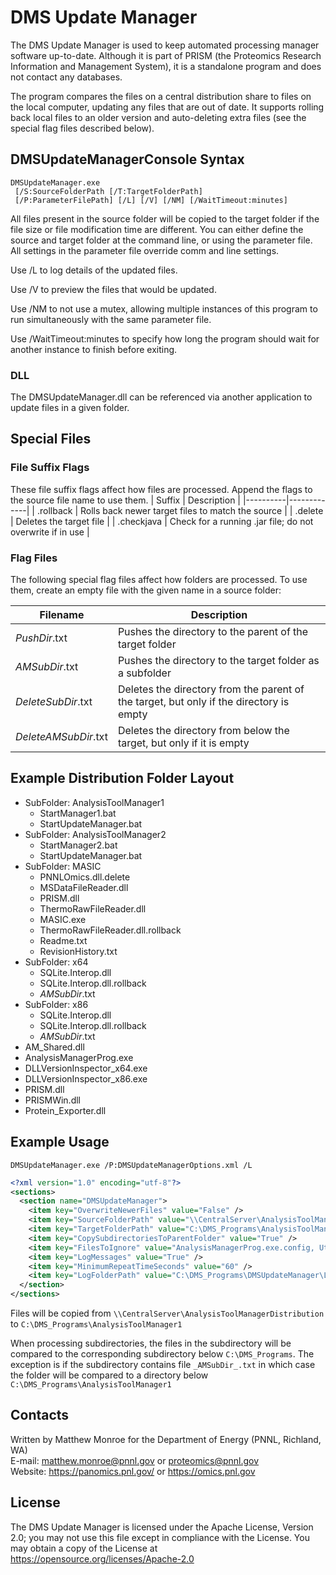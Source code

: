 # DMS Update Manager

The DMS Update Manager is used to keep automated processing manager software up-to-date.
Although it is part of PRISM (the Proteomics Research Information and Management System),
it is a standalone program and does not contact any databases.

The program compares the files on a central distribution share to files on the local computer,
updating any files that are out of date.  It supports rolling back local files to an older version
and auto-deleting extra files (see the special flag files described below).

## DMSUpdateManagerConsole Syntax

```
DMSUpdateManager.exe
 [/S:SourceFolderPath [/T:TargetFolderPath]
 [/P:ParameterFilePath] [/L] [/V] [/NM] [/WaitTimeout:minutes]
```

All files present in the source folder will be copied to the target folder if the file size or file modification time are different.
You can either define the source and target folder at the command line, or using the parameter file.  All settings in the parameter file override comm
and line settings.

Use /L to log details of the updated files.

Use /V to preview the files that would be updated.

Use /NM to not use a mutex, allowing multiple instances of this program to run simultaneously with the same parameter file.

Use /WaitTimeout:minutes to specify how long the program should wait for another instance to finish before exiting.

### DLL

The DMSUpdateManager.dll can be referenced via another application to update files in a given folder.

## Special Files

### File Suffix Flags

These file suffix flags affect how files are processed. Append the flags to the source file name to use them.
| Suffix   | Description |
|----------|-------------|
| .rollback  | Rolls back newer target files to match the source |
| .delete    | Deletes the target file |
| .checkjava | Check for a running .jar file; do not overwrite if in use |

### Flag Files 

The following special flag files affect how folders are processed. To use them, create an empty file with the given name in a source folder:

| Filename | Description |
|----------|-------------|
| _PushDir_.txt | Pushes the directory to the parent of the target folder |
| _AMSubDir_.txt | Pushes the directory to the target folder as a subfolder |
| _DeleteSubDir_.txt | Deletes the directory from the parent of the target, but only if the directory is empty |
| _DeleteAMSubDir_.txt | Deletes the directory from below the target, but only if it is empty |


## Example Distribution Folder Layout

* SubFolder: AnalysisToolManager1
  * StartManager1.bat
  * StartUpdateManager.bat
* SubFolder: AnalysisToolManager2
  * StartManager2.bat
  * StartUpdateManager.bat
* SubFolder: MASIC
  * PNNLOmics.dll.delete
  * MSDataFileReader.dll
  * PRISM.dll
  * ThermoRawFileReader.dll
  * MASIC.exe
  * ThermoRawFileReader.dll.rollback
  * Readme.txt
  * RevisionHistory.txt
* SubFolder: x64
  * SQLite.Interop.dll
  * SQLite.Interop.dll.rollback
  * _AMSubDir_.txt
* SubFolder: x86
  * SQLite.Interop.dll
  * SQLite.Interop.dll.rollback
  * _AMSubDir_.txt
* AM_Shared.dll
* AnalysisManagerProg.exe
* DLLVersionInspector_x64.exe
* DLLVersionInspector_x86.exe
* PRISM.dll
* PRISMWin.dll
* Protein_Exporter.dll

## Example Usage

```
DMSUpdateManager.exe /P:DMSUpdateManagerOptions.xml /L
```

```xml
<?xml version="1.0" encoding="utf-8"?>
<sections>
  <section name="DMSUpdateManager">
    <item key="OverwriteNewerFiles" value="False" />
    <item key="SourceFolderPath" value="\\CentralServer\AnalysisToolManagerDistribution" />
    <item key="TargetFolderPath" value="C:\DMS_Programs\AnalysisToolManager1" />
    <item key="CopySubdirectoriesToParentFolder" value="True" />
    <item key="FilesToIgnore" value="AnalysisManagerProg.exe.config, Utils.pyc, Global.pyc" />
    <item key="LogMessages" value="True" />
    <item key="MinimumRepeatTimeSeconds" value="60" />
    <item key="LogFolderPath" value="C:\DMS_Programs\DMSUpdateManager\Logs" />
  </section>
</sections>
```

Files will be copied from `\\CentralServer\AnalysisToolManagerDistribution` to `C:\DMS_Programs\AnalysisToolManager1`

When processing subdirectories, the files in the subdirectory will be compared to the corresponding 
subdirectory below `C:\DMS_Programs`.  The exception is if the subdirectory contains file `_AMSubDir_.txt` in which case
the folder will be compared to a directory below `C:\DMS_Programs\AnalysisToolManager1`
	
## Contacts

Written by Matthew Monroe for the Department of Energy (PNNL, Richland, WA) \
E-mail: matthew.monroe@pnnl.gov or proteomics@pnnl.gov \
Website: https://panomics.pnl.gov/ or https://omics.pnl.gov

## License

The DMS Update Manager is licensed under the Apache License, Version 2.0; 
you may not use this file except in compliance with the License.  You may obtain 
a copy of the License at https://opensource.org/licenses/Apache-2.0
